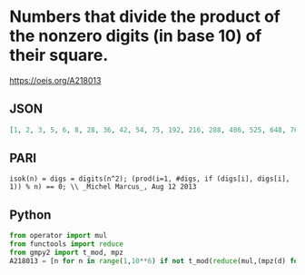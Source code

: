 # Numbers that divide the product of the nonzero digits \(in base 10\) of their square\.
https://oeis.org/A218013
## JSON
```JSON
[1, 2, 3, 5, 6, 8, 28, 36, 42, 54, 75, 192, 216, 288, 486, 525, 648, 768, 864, 882, 1728, 2160, 3024, 6048, 6075, 7056, 7680, 17280, 18144, 20736, 30240, 40824, 56448, 60480, 61236, 62208, 64512, 84672, 122472, 138915, 150528, 387072, 408240, 497664, 622080]
```
## PARI
```PARI
isok(n) = digs = digits(n^2); (prod(i=1, #digs, if (digs[i], digs[i], 1)) % n) == 0; \\ _Michel Marcus_, Aug 12 2013
```
## Python
```Python
from operator import mul
from functools import reduce
from gmpy2 import t_mod, mpz
A218013 = [n for n in range(1,10**6) if not t_mod(reduce(mul,(mpz(d) for d in str(n**2) if d != '0')),n)] # _Chai Wah Wu_, Aug 23 2014
```
